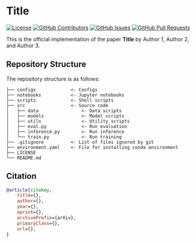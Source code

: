 # Title

[![License](https://badgen.net/github/license/kisnikser/ml-paper-template?color=green)](https://github.com/kisnikser/ml-paper-template/blob/main/LICENSE)
[![GitHub Contributors](https://img.shields.io/github/contributors/kisnikser/ml-paper-template)](https://github.com/kisnikser/ml-paper-template/graphs/contributors)
[![GitHub Issues](https://img.shields.io/github/issues-closed/kisnikser/ml-paper-template.svg?color=0088ff)](https://github.com/kisnikser/ml-paper-template/issues)
[![GitHub Pull Requests](https://img.shields.io/github/issues-pr-closed/kisnikser/ml-paper-template.svg?color=7f29d6)](https://github.com/kisnikser/ml-paper-template/pulls)

This is the official implementation of the paper **Title** by Author 1, Author 2, and Author 3.

## Repository Structure

The repository structure is as follows:

```
├── configs             <- Configs
├── notebooks           <- Jupyter notebooks
├── scripts             <- Shell scripts
├── src                 <- Source code
│   ├── data                <- Data scripts
│   ├── models              <- Model scripts
│   ├── utils               <- Utility scripts
│   ├── eval.py             <- Run evaluation
│   ├── inference.py        <- Run inference
│   └── train.py            <- Run training
├── .gitignore          <- List of files ignored by git
├── environment.yaml    <- File for installing conda environment
├── LICENSE
└── README.md
```

## Citation

```BibTeX
@article{citekey,
    title={}, 
    author={},
    year={},
    eprint={},
    archivePrefix={arXiv},
    primaryClass={},
    url={}, 
}
```
